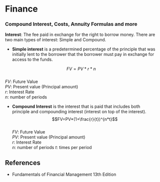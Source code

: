 # **Finance**
### **Compound Interest, Costs, Annuity Formulas and more**


**Interest**: The fee paid in exchange for the right to borrow money. There are two main types of interest: Simple and Compound.

- **Simple interest** is a predetermined percentage of the principle that was initially lent to the borrower that the borrower must pay in exchange for access to the funds.

$$FV=PV*r*n$$  
$FV$: Future Value  
$PV$: Present value (Principal amount)  
$r$: Interest Rate  
$n$: number of periods 

- **Compound Interest** is the interest that is paid that includes both principle and compounding interest (interest on top of the interest).  
$$FV=PV*(1+\frac{r}{t})^{n*t}$$  
$FV$: Future Value  
$PV$: Present value (Principal amount)  
$r$: Interest Rate  
$n$: number of periods 
$t$: times per period 


## References

* Fundamentals of Financial Management 13th Edition


